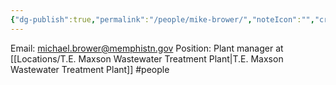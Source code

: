 ```yaml
---
{"dg-publish":true,"permalink":"/people/mike-brower/","noteIcon":"","created":"2025-07-07T14:23:46.363-05:00"}
---
```


Email: michael.brower@memphistn.gov
Position: Plant manager at [[Locations/T.E. Maxson Wastewater Treatment Plant\|T.E. Maxson Wastewater Treatment Plant]]
#people 
